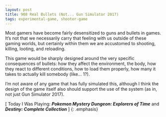 ```yaml
---
layout: post
title: 908 Real Bullets (Not... Gun Simulator 2017)
tags: experimental-game, shooter-game
---
```

Most gamers have become fairly desensitized to guns and bullets in games. It’s not that we necessarily carry that feeling with us outside of these gaming worlds, but certainly within them we are accustomed to shooting, killing, looting, and reloading.

This game would be sharply designed around the very specific consequences of bullets: how they affect the environment, the body, how they react to different conditions, how to load them properly, how many it takes to actually kill somebody (like… 1?).

I’m not aware of any game that has fully simulated this, although I think the design of the game itself also should support the use of the system (as in, not just Gun Simulator 2017).

[ Today I Was Playing: ***Pokemon Mystery Dungeon: Explorers of Time*** and ***Destiny: Complete Collection*** ]
{: .emphasis}
